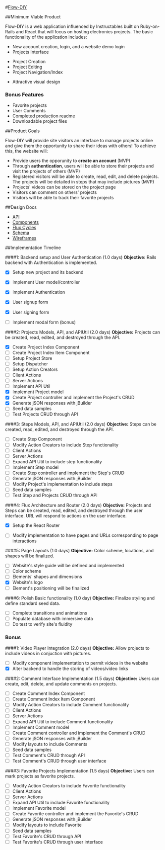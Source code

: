 #[Flow-DIY](http://flow-diy.herokuapp.com/)

##Minimum Viable Product

Flow-DIY is a web application influenced by Instructables built on Ruby-on-Rails and React that will focus on hosting electronics projects. The basic functionality of the application includes:

 - New account creation, login, and a website demo login
 - Projects Interface
  * Project Creation
  * Project Editing
  * Project Navigation/Index
 - Attractive visual design

### Bonus Features
 - Favorite projects
 - User Comments
 - Completed production readme
 - Downloadable project files

##Product Goals

Flow-DIY will provide site visitors an interface to manage projects online and give them the opportunity to share their ideas with others! To achieve this, the website will:

 - Provide users the opporunity to **create an account** (MVP)
 - Through **authentication**, users will be able to store their projects and visit the projects of others (MVP)
 - Registered visitors will be able to create, read, edit, and delete projects. The projects will be detailed in steps that may include pictures (MVP)
 - Projects' videos can be stored on the project page
 - Visitors can comment on others' projects
 - Visitors will be able to track their favorite projects

##Design Docs
- [API](https://github.com/RodCardenas/Flow-DIY/blob/master/docs/API.md)
- [Components](https://github.com/RodCardenas/Flow-DIY/blob/master/docs/components.md)
- [Flux Cycles](https://github.com/RodCardenas/Flow-DIY/blob/master/docs/flux_cycles.md)
- [Schema](https://github.com/RodCardenas/Flow-DIY/blob/master/docs/schema.md)
- [Wireframes](https://github.com/RodCardenas/Flow-DIY/blob/master/docs/Wireframes/layouts.md)

##Implementation Timeline

####1: Backend setup and User Authentication (1.0 days)
**Objective:** Rails backend with Authentication is implemented.

 - [x] Setup new project and its backend
 - [x] Implement User model/controller
 - [x] Implement Authentication
 - [x] User signup form
 - [x] User signing form
 - [ ] Implement modal form (bonus)


####2: Projects Models, API, and APIUtil (2.0 days)
**Objective:** Projects can be created, read, edited, and destroyed through the API.

 - [x] Create Project Index Component
 - [ ] Create Project Index Item Component
 - [ ] Setup Project Store
 - [ ] Setup Dispatcher
 - [ ] Setup Action Creators
 - [ ] Client Actions
 - [ ] Server Actions
 - [ ] Implement API Util
 - [x] Implement Project model
 - [x] Create Project controller and implement the Project's CRUD
 - [x] Generate jSON responses with jBuilder
 - [ ] Seed data samples
 - [ ] Test Projects CRUD through API

####3: Steps Models, API, and APIUtil (2.0 days)
**Objective:** Steps can be created, read, edited, and destroyed through the API.

 - [ ] Create Step Component
 - [ ] Modify Action Creators to include Step functionality
 - [ ] Client Actions
 - [ ] Server Actions
 - [ ] Expand API Util to include step functionality
 - [ ] Implement Step model
 - [ ] Create Step controller and implement the Step's CRUD
 - [ ] Generate jSON responses with jBuilder
 - [ ] Modify Project's implementation to include steps
 - [ ] Seed data samples
 - [ ] Test Step and Projects CRUD through API

####4: Flux Architecture and Router (2.0 days)
**Objective:** Projects and Steps can be created, read, edited, and destroyed through the user interface. URL will respond to actions on the user interface.

 - [x] Setup the React Router
 - [ ] Modify implementation to have pages and URLs corresponding to page interactions


####5: Page Layouts (1.0 days)
**Objective:** Color scheme, locations, and shapes will be finalized.

 - [ ] Website's style guide will be defined and implemented
 - [ ] Color scheme
 - [ ] Elements' shapes and dimensions
 - [x] Website's logo
 - [ ] Element's positioning will be finalized

####6: Polish Basic functionality (1.0 day)
**Objective:** Finalize styling and define standard seed data.

 - [ ] Complete transitions and animations
 - [ ] Populate database with immersive data
 - [ ] Do test to verify site's fluidity

### Bonus

####1: Video Player Integration (2.0 days)
**Objective:** Allow projects to include videos in conjuction with pictures.

 - [ ] Modify component implementation to permit videos in the website
 - [x] Alter backend to handle the storing of videos/video links

####2: Comment Interface Implementation (1.5 days)
**Objective:** Users can create, edit, delete, and update comments on projects.

 - [ ] Create Comment Index Component
 - [ ] Create Comment Index Item Component
 - [ ] Modify Action Creators to include Comment functionality
 - [ ] Client Actions
 - [ ] Server Actions
 - [ ] Expand API Util to include Comment functionality
 - [ ] Implement Comment model
 - [ ] Create Comment controller and implement the Comment's CRUD
 - [ ] Generate jSON responses with jBuilder
 - [ ] Modify layouts to include Comments
 - [ ] Seed data samples
 - [ ] Test Comment's CRUD through API
 - [ ] Test Comment's CRUD through user interface

####3: Favorite Projects Implementation (1.5 days)
**Objective:** Users can mark projects as favorite projects.

 - [ ] Modify Action Creators to include Favorite functionality
 - [ ] Client Actions
 - [ ] Server Actions
 - [ ] Expand API Util to include Favorite functionality
 - [ ] Implement Favorite model
 - [ ] Create Favorite controller and implement the Favorite's CRUD
 - [ ] Generate jSON responses with jBuilder
 - [ ] Modify layouts to include Favorite
 - [ ] Seed data samples
 - [ ] Test Favorite's CRUD through API
 - [ ] Test Favorite's CRUD through user interface
